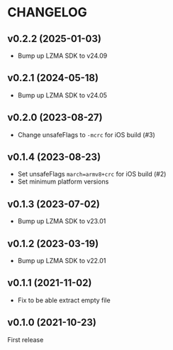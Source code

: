 # CHANGELOG

## v0.2.2 (2025-01-03)

- Bump up LZMA SDK to v24.09

## v0.2.1 (2024-05-18)

- Bump up LZMA SDK to v24.05

## v0.2.0 (2023-08-27)

- Change unsafeFlags to `-mcrc` for iOS build (#3)

## v0.1.4 (2023-08-23)

- Set unsafeFlags `march=armv8+crc` for iOS build (#2)
- Set minimum platform versions

## v0.1.3 (2023-07-02)

- Bump up LZMA SDK to v23.01

## v0.1.2 (2023-03-19)

- Bump up LZMA SDK to v22.01

## v0.1.1 (2021-11-02)

- Fix to be able extract empty file

## v0.1.0 (2021-10-23)

First release
